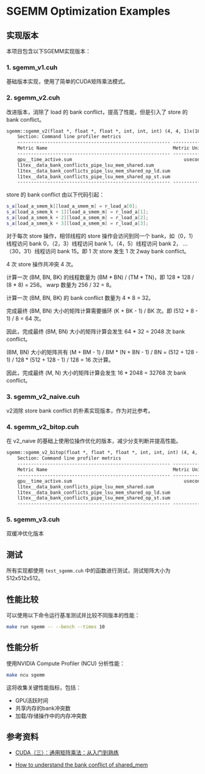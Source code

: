 # SGEMM Optimization Examples

## 实现版本

本项目包含以下SGEMM实现版本：

### 1. sgemm_v1.cuh

基础版本实现，使用了简单的CUDA矩阵乘法模式。

### 2. sgemm_v2.cuh

改进版本，消除了 load 的 bank conflict，提高了性能，但是引入了 store 的 bank conflict。

```txt
sgemm::sgemm_v2(float *, float *, float *, int, int, int) (4, 4, 1)x(16, 16, 1), Context 1, Stream 7, Device 0, CC 8.9
    Section: Command line profiler metrics
    -------------------------------------------------------- ----------- ------------
    Metric Name                                              Metric Unit Metric Value
    -------------------------------------------------------- ----------- ------------
    gpu__time_active.sum                                         usecond        72.16
    l1tex__data_bank_conflicts_pipe_lsu_mem_shared.sum                         32,768
    l1tex__data_bank_conflicts_pipe_lsu_mem_shared_op_ld.sum                        0
    l1tex__data_bank_conflicts_pipe_lsu_mem_shared_op_st.sum                   32,768
    -------------------------------------------------------- ----------- ------------
```

store 的 bank conflict 由以下代码引起：

```cpp
s_a[load_a_smem_k][load_a_smem_m] = r_load_a[0];
s_a[load_a_smem_k + 1][load_a_smem_m] = r_load_a[1];
s_a[load_a_smem_k + 2][load_a_smem_m] = r_load_a[2];
s_a[load_a_smem_k + 3][load_a_smem_m] = r_load_a[3];
```

对于每次 store 操作，相邻线程的 store 操作会访问到同一个 bank，如（0，1）线程访问 bank 0，（2，3）线程访问 bank 1，（4，5）线程访问 bank 2， ... （30，31）线程访问 bank 15。即 1 次 store 发生 1 次 2way bank conflict。

4 次 store 操作共冲突 4 次。

计算一次 (BM, BN, BK) 的线程数量为 (BM * BN) / (TM * TN)，即 128 * 128 / (8 * 8) = 256。 warp 数量为 256 / 32 = 8。

计算一次 (BM, BN, BK) 的 bank conflict 数量为 4 * 8 = 32。

完成最终 (BM, BN) 大小的矩阵计算需要循环 (K + BK - 1) / BK 次。即 (512 + 8 - 1) / 8 = 64 次。

因此，完成最终 (BM, BN) 大小的矩阵计算会发生 64 * 32 = 2048 次 bank conflict。

(BM, BN) 大小的矩阵共有 (M + BM - 1) / BM * (N + BN - 1) / BN = (512 + 128 - 1) / 128 * (512 + 128 - 1) / 128 = 16 次计算。

因此，完成最终 (M, N) 大小的矩阵计算会发生 16 * 2048 = 32768 次 bank conflict。

### 3. sgemm_v2_naive.cuh

v2消除 store bank conflict 的朴素实现版本，作为对比参考。

### 4. sgemm_v2_bitop.cuh

在 v2_naive 的基础上使用位操作优化的版本，减少分支判断并提高性能。

```txt
sgemm::sgemm_v2_bitop(float *, float *, float *, int, int, int) (4, 4, 1)x(16, 16, 1), Context 1, Stream 7, Device 0, CC 8.9
    Section: Command line profiler metrics
    -------------------------------------------------------- ----------- ------------
    Metric Name                                              Metric Unit Metric Value
    -------------------------------------------------------- ----------- ------------
    gpu__time_active.sum                                         usecond        68.51
    l1tex__data_bank_conflicts_pipe_lsu_mem_shared.sum                              0
    l1tex__data_bank_conflicts_pipe_lsu_mem_shared_op_ld.sum                        0
    l1tex__data_bank_conflicts_pipe_lsu_mem_shared_op_st.sum                        0
    -------------------------------------------------------- ----------- ------------
```

### 5. sgemm_v3.cuh

双缓冲优化版本

## 测试

所有实现都使用 `test_sgemm.cuh` 中的函数进行测试，测试矩阵大小为 512x512x512。

## 性能比较

可以使用以下命令运行基准测试并比较不同版本的性能：

```bash
make run sgemm -- --bench --times 10
```

## 性能分析

使用NVIDIA Compute Profiler (NCU) 分析性能：

```bash
make ncu sgemm
```

这将收集关键性能指标，包括：
- GPU活跃时间
- 共享内存的bank冲突数
- 加载/存储操作中的内存冲突数

## 参考资料

- [CUDA（三）：通用矩阵乘法：从入门到熟练](https://zhuanlan.zhihu.com/p/657632577)

- [How to understand the bank conflict of shared_mem](https://forums.developer.nvidia.com/t/how-to-understand-the-bank-conflict-of-shared-mem/260900)